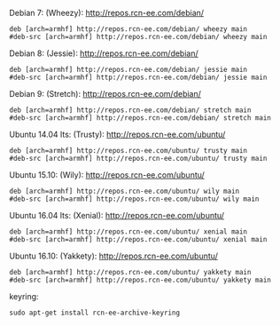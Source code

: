 Debian 7: (Wheezy): http://repos.rcn-ee.com/debian/
```
deb [arch=armhf] http://repos.rcn-ee.com/debian/ wheezy main
#deb-src [arch=armhf] http://repos.rcn-ee.com/debian/ wheezy main
```

Debian 8: (Jessie): http://repos.rcn-ee.com/debian/
```
deb [arch=armhf] http://repos.rcn-ee.com/debian/ jessie main
#deb-src [arch=armhf] http://repos.rcn-ee.com/debian/ jessie main
```

Debian 9: (Stretch): http://repos.rcn-ee.com/debian/
```
deb [arch=armhf] http://repos.rcn-ee.com/debian/ stretch main
#deb-src [arch=armhf] http://repos.rcn-ee.com/debian/ stretch main
```

Ubuntu 14.04 lts: (Trusty): http://repos.rcn-ee.com/ubuntu/
```
deb [arch=armhf] http://repos.rcn-ee.com/ubuntu/ trusty main
#deb-src [arch=armhf] http://repos.rcn-ee.com/ubuntu/ trusty main
```

Ubuntu 15.10: (Wily): http://repos.rcn-ee.com/ubuntu/
```
deb [arch=armhf] http://repos.rcn-ee.com/ubuntu/ wily main
#deb-src [arch=armhf] http://repos.rcn-ee.com/ubuntu/ wily main
```

Ubuntu 16.04 lts: (Xenial): http://repos.rcn-ee.com/ubuntu/
```
deb [arch=armhf] http://repos.rcn-ee.com/ubuntu/ xenial main
#deb-src [arch=armhf] http://repos.rcn-ee.com/ubuntu/ xenial main
```

Ubuntu 16.10: (Yakkety): http://repos.rcn-ee.com/ubuntu/
```
deb [arch=armhf] http://repos.rcn-ee.com/ubuntu/ yakkety main
#deb-src [arch=armhf] http://repos.rcn-ee.com/ubuntu/ yakkety main
```

keyring:
```
sudo apt-get install rcn-ee-archive-keyring
```
